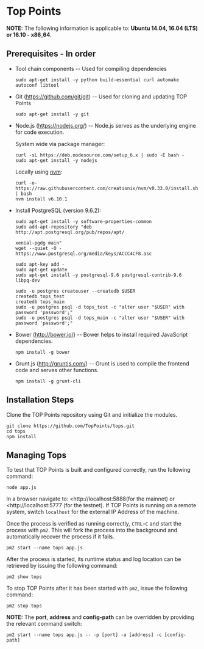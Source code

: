 # Top Points



**NOTE:** The following information is applicable to: **Ubuntu 14.04, 16.04 (LTS) or 16.10 - x86_64**.

## Prerequisites - In order

- Tool chain components -- Used for compiling dependencies

  `sudo apt-get install -y python build-essential curl automake autoconf libtool`

- Git (<https://github.com/git/git>) -- Used for cloning and updating TOP Points

  `sudo apt-get install -y git`

- Node.js (<https://nodejs.org/>) -- Node.js serves as the underlying engine for code execution.

  System wide via package manager:

  ```
  curl -sL https://deb.nodesource.com/setup_6.x | sudo -E bash -
  sudo apt-get install -y nodejs
  ```

  Locally using [nvm](https://github.com/creationix/nvm):

  ```
  curl -o- https://raw.githubusercontent.com/creationix/nvm/v0.33.0/install.sh | bash
  nvm install v6.10.1
  ```

- Install PostgreSQL (version 9.6.2):

  ```
  sudo apt-get install -y software-properties-common 
  sudo add-apt-repository "deb http://apt.postgresql.org/pub/repos/apt/ 

  xenial-pgdg main"
  wget --quiet -O - https://www.postgresql.org/media/keys/ACCC4CF8.asc 

  sudo apt-key add -
  sudo apt-get update
  sudo apt-get install -y postgresql-9.6 postgresql-contrib-9.6 libpq-dev
  
  sudo -u postgres createuser --createdb $USER
  createdb tops_test
  createdb tops_main
  sudo -u postgres psql -d tops_test -c "alter user "$USER" with password 'password';"
  sudo -u postgres psql -d tops_main -c "alter user "$USER" with password 'password';"
  ```

- Bower (<http://bower.io/>) -- Bower helps to install required JavaScript dependencies.

  `npm install -g bower`

- Grunt.js (<http://gruntjs.com/>) -- Grunt is used to compile the frontend code and serves other functions.

  `npm install -g grunt-cli`


## Installation Steps

Clone the TOP Points repository using Git and initialize the modules.

```
git clone https://github.com/TopPoints/tops.git
cd tops
npm install
```



## Managing Tops

To test that TOP Points is built and configured correctly, run the following command:

`node app.js`

In a browser navigate to: <http://localhost:5888(for the mainnet) or <http://localhost:5777 (for the testnet). If TOP Points is running on a remote system, switch `localhost` for the external IP Address of the machine.

Once the process is verified as running correctly, `CTRL+C` and start the process with `pm2`. This will fork the process into the background and automatically recover the process if it fails.

`pm2 start --name tops app.js`

After the process is started, its runtime status and log location can be retrieved by issuing the following command:

`pm2 show tops`

To stop TOP Points after it has been started with `pm2`, issue the following command:

`pm2 stop tops`

**NOTE:** The **port**, **address** and **config-path** can be overridden by providing the relevant command switch:

```
pm2 start --name tops app.js -- -p [port] -a [address] -c [config-path]
```

## 









